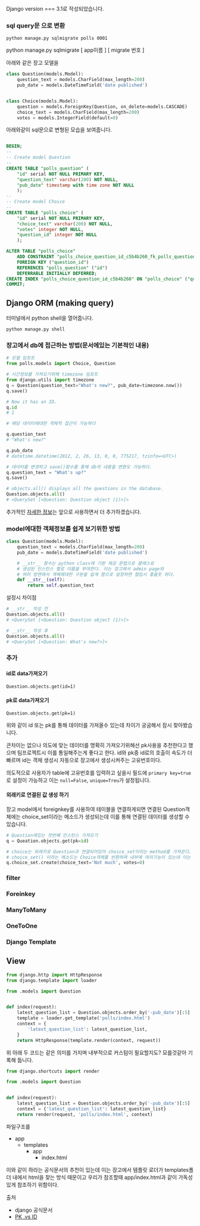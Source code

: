 Django version === 3.1로 작성되었습니다.

### sql query문 으로 변환

`python manage.py sqlmigrate polls 0001`

python manage.py sqlmigrate [ app이름 ] [ migrate 번호 ]

아래와 같은 장고 모델을

```python
class Question(models.Model):
    question_text = models.CharField(max_length=200)
    pub_date = models.DateTimeField('date published')


class Choice(models.Model):
    question = models.ForeignKey(Question, on_delete=models.CASCADE)
    choice_text = models.CharField(max_length=200)
    votes = models.IntegerField(default=0)
```

아래와같이 sql문으로 변형된 모습을 보여줍니다.

```sql

BEGIN;
--
-- Create model Question
--
CREATE TABLE "polls_question" (
    "id" serial NOT NULL PRIMARY KEY,
    "question_text" varchar(200) NOT NULL,
    "pub_date" timestamp with time zone NOT NULL
    );
--
-- Create model Choice
--
CREATE TABLE "polls_choice" (
    "id" serial NOT NULL PRIMARY KEY,
    "choice_text" varchar(200) NOT NULL,
    "votes" integer NOT NULL,
    "question_id" integer NOT NULL
    );

ALTER TABLE "polls_choice"
    ADD CONSTRAINT "polls_choice_question_id_c5b4b260_fk_polls_question_id"
    FOREIGN KEY ("question_id")
    REFERENCES "polls_question" ("id")
    DEFERRABLE INITIALLY DEFERRED;
CREATE INDEX "polls_choice_question_id_c5b4b260" ON "polls_choice" ("question_id");
COMMIT;
```

## Django ORM (making query)

터미널에서 python shell을 열어줍니다.

`python manage.py shell`

### 장고에서 db에 접근하는 방법(문서에있는 기본적인 내용)

```python
# 모델 임포트
from polls.models import Choice, Question

# 시간정보를 가져오기위해 timezone 임포트
from django.utils import timezone
q = Question(question_text="What's new?", pub_date=timezone.now())
q.save()

# Now it has an ID.
q.id
# 1

# 해당 데이터에대한 객체적 접근이 가능하다

q.question_text
# "What's new?"

q.pub_date
# datetime.datetime(2012, 2, 26, 13, 0, 0, 775217, tzinfo=<UTC>)

# 데이터를 변경하고 save()함수를 통해 db의 내용을 변환도 가능하다.
q.question_text = "What's up?"
q.save()

# objects.all() displays all the questions in the database.
Question.objects.all()
# <QuerySet [<Question: Question object (1)>]>
```

추가적인 [자세한 정보](https://docs.djangoproject.com/en/3.1/topics/db/queries/)는 앞으로 사용하면서 더 추가하겠습니다.

### model에대한 객체정보를 쉽게 보기위한 방법

```python
class Question(models.Model):
    question_text = models.CharField(max_length=200)
    pub_date = models.DateTimeField('date published')

    # __str__ 함수는 python class에 기본 제공 문법으로 클래스로
    # 생성된 인스턴스 별로 이름을 부여한다. 이는 장고에서 admin page와
    # 여러 방면에서 객체에대한 구분을 쉽게 함으로 설정하면 협입시 좋을듯 하다.
    def __str__(self):
        return self.question_text
```

설정시 차이점

```python
# __str__ 작성 전
Question.objects.all()
# <QuerySet [<Question: Question object (1)>]>

# __str__ 작성 후
Question.objects.all()
# <QuerySet [<Question: What's new?>]>
```

### 추가

#### id로 data가져오기

`Question.objects.get(id=1)`

#### pk로 data가져오기

`Question.objects.get(pk=1)`

위와 같이 id 또는 pk를 통해 데이터를 가져올수 있는데 차이가 궁굼해서 잠시 찾아봤습니다.

큰차이는 없으나 의도에 맞는 데이터를 명확히 가져오기위해선 pk사용을 추천한다고 했으며 팀프로젝트시 이를 통일해주는게 좋다고 한다.
id와 pk중 id로의 호출이 속도가 더 빠르며 id는 객체 생성시 자동으로 장고에서 생성시켜주는 고유번호이다.

의도적으로 사용자가 table에 고유번호를 입력하고 싶을시 필드에 `primary key=true`로 설정이 가능하고 이는 `null=False`, `unique=Treu`가 설정됩니다.

#### 외래키로 연결된 값 생성 하기

장고 model에서 foreignkey를 사용하여 테이블을 연결하게되면 연결된 Question객체에는 choice_set이라는 메소드가 생성되는데 이를 통해 연결된 데이터를 생성할 수 있습니다.

```python
# Question에있는 첫번째 인스턴스 가져오기
q = Queation.objects.get(pk=id)

# choice는 외래키로 Question과 연결되어있어 choice_set이라는 method를 가져온다.
# choice_set() 이라는 메소드는 Choice객체를 반환하며 내부에 여러기능이 있는데 이는 따로 정리하겠습니다.
q.choice_set.create(choice_text='Not much', votes=0)
```

### filter

### Foreinkey

### ManyToMany

### OneToOne

### Django Template

## View

```python
from django.http import HttpResponse
from django.template import loader

from .models import Question


def index(request):
    latest_question_list = Question.objects.order_by('-pub_date')[:5]
    template = loader.get_template('polls/index.html')
    context = {
        'latest_question_list': latest_question_list,
    }
    return HttpResponse(template.render(context, request))
```
위 아래 두 코드는 같은 의미를 가지며 내부적으로 커스텀이 필요할지도? 모를것같아 기록해 둡니다.
```python
from django.shortcuts import render

from .models import Question


def index(request):
    latest_question_list = Question.objects.order_by('-pub_date')[:5]
    context = {'latest_question_list': latest_question_list}
    return render(request, 'polls/index.html', context)
```

파일구조를

- app
  - templates
    - app
      - index.html

이와 같이 하라는 공식문서의 추천이 있는데 이는 장고에서 템플릿 로더가 templates폴더 내에서 html을 찾는 방식 때문이고 우리가 참조할때 app/index.html과 같이 가독성있게 참조하기 위함이다.

출처

- django 공식문서
- [PK .vs ID](https://velog.io/@wltjs10645/Django-%EB%8D%B0%EC%9D%B4%ED%84%B0-%EA%B4%80%EA%B3%84)
